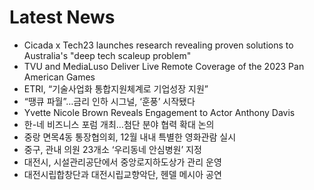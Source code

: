 # Latest News
-  Cicada x Tech23 launches research revealing proven solutions to Australia's "deep tech scaleup problem"
-  TVU and MediaLuso Deliver Live Remote Coverage of the 2023 Pan American Games
-  ETRI, “기술사업화 통합지원체계로 기업성장 지원”
-  “땡큐 파월”…금리 인하 시그널, ‘훈풍’ 시작됐다
-  Yvette Nicole Brown Reveals Engagement to Actor Anthony Davis
-  한-네 비즈니스 포럼 개최…첨단 분야 협력 확대 논의
-  중랑 면목4동 통장협의회, 12월 내내 특별한 영화관람 실시
-  중구, 관내 의원 23개소 ‘우리동네 안심병원’ 지정
-  대전시, 시설관리공단에서 중앙로지하도상가 관리 운영
-  대전시립합창단과 대전시립교향악단, 헨델 메시아 공연
